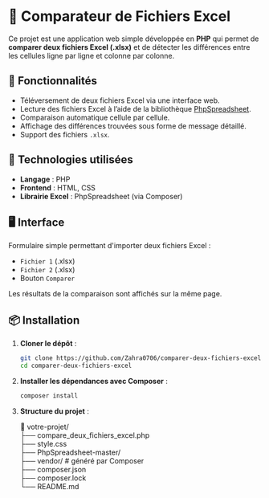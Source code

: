 # 🧾 Comparateur de Fichiers Excel

Ce projet est une application web simple développée en **PHP** qui permet de **comparer deux fichiers Excel (.xlsx)** et de détecter les différences entre les cellules ligne par ligne et colonne par colonne.

## 🚀 Fonctionnalités

- Téléversement de deux fichiers Excel via une interface web.
- Lecture des fichiers Excel à l’aide de la bibliothèque [PhpSpreadsheet](https://github.com/PHPOffice/PhpSpreadsheet).
- Comparaison automatique cellule par cellule.
- Affichage des différences trouvées sous forme de message détaillé.
- Support des fichiers `.xlsx`.

## 🔧 Technologies utilisées

- **Langage** : PHP
- **Frontend** : HTML, CSS
- **Librairie Excel** : PhpSpreadsheet (via Composer)

## 🖥️ Interface

Formulaire simple permettant d'importer deux fichiers Excel :

- `Fichier 1` (.xlsx)
- `Fichier 2` (.xlsx)
- Bouton `Comparer`

Les résultats de la comparaison sont affichés sur la même page.

## 📦 Installation

1. **Cloner le dépôt** :

   ```bash
   git clone https://github.com/Zahra0706/comparer-deux-fichiers-excel.git
   cd comparer-deux-fichiers-excel

2. **Installer les dépendances avec Composer** :

   ```bash
   composer install

3. **Structure du projet** :

   📂 votre-projet/<br>
    ├── compare_deux_fichiers_excel.php<br>
    ├── style.css<br>
    ├── PhpSpreadsheet-master/<br>
    ├── vendor/            # généré par Composer<br>
    ├── composer.json<br>
    ├── composer.lock<br>
    └── README.md<br>


